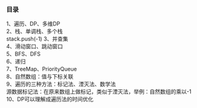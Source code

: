 ### 目录    
1、遍历、DP、多维DP    
2、栈、单调栈、多个栈    
stack.push(-1)
3、并查集    
4、滑动窗口、跳动窗口    
5、BFS、DFS    
6、递归    
7、TreeMap、PriorityQueue    
8、自然数组：值与下标关联  
9、遍历的三种方法：标记法、湮灭法、数学法  
源数据标记法：在原来数组上做标记，类似于湮灭法，举例：自然数组的乘以-1  
10、DP可以理解成遍历法的时间优化  